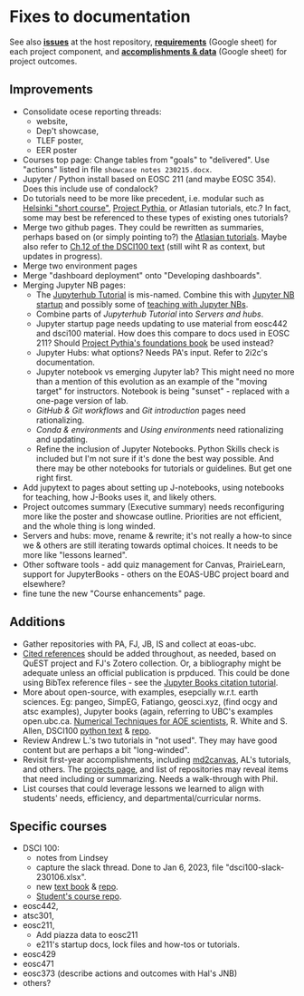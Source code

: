 # Fixes to documentation

See also **[issues](https://github.com/eoas-ubc/eoas-ubc.github.io/issues)** at the host repository, **[requirements](https://docs.google.com/spreadsheets/d/1DL2YDthzEbZijx35nVyveSstU5frQdzA/edit#gid=173746334)** (Google sheet) for each project component, and **[accomplishments & data](https://docs.google.com/spreadsheets/d/1BUk1_FHItUgzuyg2aJ-dX6XpMABmFSPe/edit#gid=979565415)** (Google sheet) for project outcomes.

## Improvements

* Consolidate ocese reporting threads:
   * website,
   * Dep't showcase,
   * TLEF poster,
   * EER poster
* Courses top page: Change tables from "goals" to "delivered". Use "actions" listed in file `showcase notes 230215.docx`.
* Jupyter / Python install based on EOSC 211 (and maybe EOSC 354). Does this include use of condalock?
* Do tutorials need to be more like precedent, i.e. modular such as [Helsinki "short course"](https://autogis-site.readthedocs.io/en/latest/index.html), [Project Pythia](https://projectpythia.org/), or Atlasian tutorials, etc.? In fact, some may best be referenced to these types of existing ones tutorials?
* Merge two github pages. They could be rewritten as summaries, perhaps based on (or simply pointing to?) the [Atlasian tutorials](https://www.atlassian.com/git/tutorials/comparing-workflows). Maybe also refer to [Ch.12 of the DSCI100 text](https://python.datasciencebook.ca/version-control.html) (still wiht R as context, but updates in progress).
* Merge two environment pages
* Merge "dashboard deployment" onto "Developing dashboards".
* Merging Jupyter NB pages:
  * The [Jupyterhub Tutorial](tut-jhubs.md) is mis-named. Combine this with [Jupyter NB startup](jnotebooks-startup.md) and possibly some of [teaching with Jupyter NBs](tut-teachwith-jnbs.md).
  * Combine parts of *Jupyterhub Tutorial* into *Servers and hubs*.
  * Jupyter startup page needs updating to use material from eosc442 and dsci100 material. How does this compare to docs used in EOSC 211? Should [Project Pythia's foundations book](https://foundations.projectpythia.org/landing-page.html) be used instead?
  * Jupyter Hubs: what options? Needs PA's input. Refer to 2i2c's documentation.
  * Jupyter notebook vs emerging Jupyter lab? This might need no more than a mention of this evolution as an example of the "moving target" for instructors. Notebook is being "sunset" - replaced with a one-page version of lab.
  * *GitHub & Git workflows* and *Git introduction* pages need rationalizing.
  * *Conda & environments* and *Using environments* need rationalizing and updating.
  * Refine the inclusion of Jupyter Notebooks. Python Skills check is included but I'm not sure if it's done the best way possible. And there may be other notebooks for tutorials or guidelines. But get one right first.
* Add jupytext to pages about setting up J-notebooks, using notebooks for teaching, how J-Books uses it, and likely others.
* Project outcomes summary (Executive summary) needs reconfiguring more like the poster and showcase outline. Priorities are not efficient, and the whole thing is long winded.
* Servers and hubs: move, rename & rewrite; it's not really a how-to since we & others are still iterating towards optimal choices. It needs to be more like "lessons learned".
* Other software tools - add quiz management for Canvas, PrairieLearn, support for JupyterBooks - others on the EOAS-UBC project board and elsewhere?
* fine tune the new "Course enhancements" page.

## Additions

* Gather repositories with PA, FJ, JB, IS and collect at eoas-ubc.
* [Cited references](refs-citations.md) should be added throughout, as needed, based on QuEST project and FJ's Zotero collection. Or, a bibliography might be adequate unless an official publication is prpduced. This could be done using BibTex reference files - see the [Jupyter Books citation tutorial](https://jupyterbook.org/en/stable/tutorials/references.html).
* More about open-source, with examples, esepcially w.r.t. earth sciences. Eg: pangeo, SimpEG, Fatiango, geosci.xyz, (find ocgy and atsc examples), Jupyter books (again, referring to UBC's examples open.ubc.ca. [Numerical Techniques for AOE scientists](https://rhwhite.github.io/numeric_2022/), R. White and S. Allen, DSCI100 [python text](https://python.datasciencebook.ca/intro.html)  & [repo](https://github.com/UBC-DSCI/introduction-to-datascience-python).
* Review Andrew L.'s two tutorials in "not used". They may have good content but are perhaps a bit "long-winded".
* Revisit first-year accomplishments, including [md2canvas](https://github.com/eoas-ubc/md2canvas), AL's tutorials, and others. The [projects page](https://github.com/orgs/eoas-ubc/projects/1), and list of repositories may reveal items that need including or summarizing. Needs a walk-through with Phil.
* List courses that could leverage lessons we learned to align with students' needs, efficiency, and departmental/curricular norms.

## Specific courses

* DSCI 100:
  * notes from Lindsey
  * capture the slack thread. Done to Jan 6, 2023, file "dsci100-slack-230106.xlsx".
  * new [text book](https://python.datasciencebook.ca/intro.html) & [repo](https://github.com/UBC-DSCI/introduction-to-datascience-python).
  * [Student's course repo](https://github.com/UBC-DSCI/dsci-100-student-python).
* eosc442,
* atsc301,
* eosc211,
  * Add piazza data to eosc211
  * e211's startup docs, lock files and how-tos or tutorials.
* eosc429
* eosc471
* eosc373 (describe actions and outcomes with Hal's JNB)
* others?
